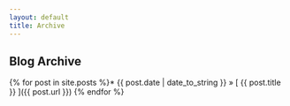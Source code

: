 ```yaml
---
layout: default
title: Archive
---
```


## Blog Archive

{% for post in site.posts %}* {{ post.date | date_to_string }} &raquo; [ {{ post.title }} ]({{ post.url }})
{% endfor %}
